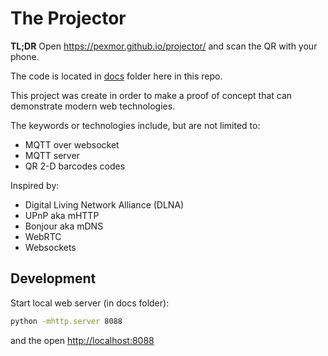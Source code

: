 # The Projector

**TL;DR** Open <https://pexmor.github.io/projector/> and scan the QR with your phone.

The code is located in [docs](docs) folder here in this repo.

This project was create in order to make a proof of concept that can demonstrate modern web technologies.

The keywords or technologies include, but are not limited to:

- MQTT over websocket
- MQTT server
- QR 2-D barcodes codes

Inspired by:

- Digital Living Network Alliance (DLNA)
- UPnP aka mHTTP
- Bonjour aka mDNS
- WebRTC
- Websockets

## Development

Start local web server (in docs folder):

```bash
python -mhttp.server 8088
```

and the open <http://localhost:8088>
